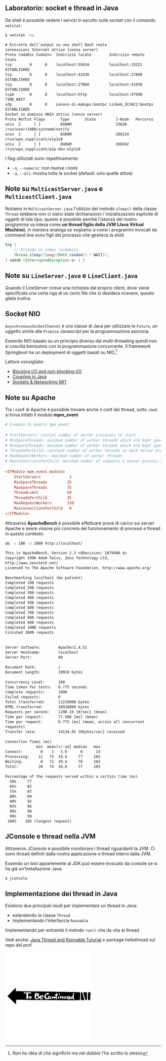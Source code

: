## Laboratorio: socket e thread in Java

Da shell è possibile vedere i servizi in ascolto sulle socket con il comando `netstat`.

```bash
$ netstat -na
```

```shell
# Estratto dell'output su una shell Bash reale
Connessioni Internet attive (senza server)
Proto CodaRic CodaInv  Indirizzo locale        Indirizzo remoto        Stato
tcp        0      0    localhost:55934         localhost:33221         ESTABLISHED
tcp        0      0    localhost:41938         localhost:27060         ESTABLISHED
tcp        0      0    localhost:27060         localhost:41938         ESTABLISHED
tcp6       0      0    localhost:http          localhost:47940         TIME_WAIT  
udp        0      0    Lenovo-di-makapx:bootpc Linkem_3CFAC2:bootps    ESTABLISHED
Socket in dominio UNIX attivi (senza server)
Proto RefCnt Flags       Type       State         I-Node   Percorso
unix  2      [ ]         DGRAM                    33628    /run/user/1000/systemd/notify
unix  2      [ ]         DGRAM                    288224   /run/wpa_supplicant/wlp1s0
unix  2      [ ]         DGRAM                    288242   /run/wpa_supplicant/p2p-dev-wlp1s0

```

I flag utilizzati sono rispettivamente:

- `-n`, `--numeric`: non risolve i nomi
- `-a`, `--all`: mostra tutte le socket (default: solo quelle attive)

## Note su `MulticastServer.java` e `MulticastClient.java`

Notiamo in `MulticastServer.java` l'utilizzo del metodo `sleep()` della classe `Thread` sebbene non ci siano state dichiarazioni / inizializzazioni esplicite di oggetti di tale tipo, questo è possibile perché l'istanza del nostro programma va intesa come **un thread figlio della JVM (Java Virtual Machine)**, in maniera analoga se vogliamo a come i programmi invocati da command line sono figli del processo che gestisce la shell.

```java
try {
    // Attendo un tempo randomico
    Thread.sleep((long)(Math.random() * WAIT));
} catch (InterruptedException e) { }
```

## Note su `LineServer.java` e `LineClient.java`

Quando il LineServer riceve una richiesta dal proprio client, dove viene specificata una certa riga di un certo file che si desidera ricevere, questo gliela inoltra.

## Socket NIO

`AsynchronousSocketChannel` è una classe di Java per utilizzare le `Future`, un oggetto simile alle `Promise` Javascript per la programmazione asicrona.

Essendo NIO basato su un principio diverso dal multi-threading quindi non si concilia benissimo con la programmazione concorrente. Il framework Springboot ha un deployment di oggetti basati su NIO.[^1]

Letture consigliate:

- [Blocking I/O and non-blocking I/O](https://medium.com/coderscorner/tale-of-client-server-and-socket-a6ef54a74763)
- [Coupling in Java](https://www.geeksforgeeks.org/coupling-in-java/)
- [Sockets & Networking MIT](https://web.mit.edu/6.031/www/fa19/classes/23-sockets-networking/)

## Note su Apache

Tra i conf di Apache è possibile trovare anche il conf dei thread, sotto `/mod` si trova infatti il modulo **mpm_event**

```ini
# Esempio di modulo mpm_event

# StartServers: initial number of server processes to start
# MinSpareThreads: minimum number of worker threads which are kept spare
# MaxSpareThreads: maximum number of worker threads which are kept spare
# ThreadsPerChild: constant number of worker threads in each server process
# MaxRequestWorkers: maximum number of worker threads
# MaxConnectionsPerChild: maximum number of requests a server process serves

<IfModule mpm_event_module>
	StartServers			 2
	MinSpareThreads		 	25
	MaxSpareThreads		 	75
	ThreadLimit				64
	ThreadsPerChild		 	25
	MaxRequestWorkers	  	150
	MaxConnectionsPerChild   0
</IfModule>
```

Attraverso **ApacheBench** è possibile effettuare prove di carico sui server Apache e avere visione più concreta del funzionamento di processi e thread in questo contesto. 

```bash
ab -c 100 -n 1000 http://localhost/
```

```shell
This is ApacheBench, Version 2.3 <$Revision: 1879490 $>
Copyright 1996 Adam Twiss, Zeus Technology Ltd, http://www.zeustech.net/
Licensed to The Apache Software Foundation, http://www.apache.org/

Benchmarking localhost (be patient)
Completed 100 requests
Completed 200 requests
Completed 300 requests
Completed 400 requests
Completed 500 requests
Completed 600 requests
Completed 700 requests
Completed 800 requests
Completed 900 requests
Completed 1000 requests
Finished 1000 requests


Server Software:        Apache/2.4.52
Server Hostname:        localhost
Server Port:            80

Document Path:          /
Document Length:        10918 bytes

Concurrency Level:      100
Time taken for tests:   0.775 seconds
Complete requests:      1000
Failed requests:        0
Total transferred:      11218000 bytes
HTML transferred:       10918000 bytes
Requests per second:    1290.18 [#/sec] (mean)
Time per request:       77.508 [ms] (mean)
Time per request:       0.775 [ms] (mean, across all concurrent requests)
Transfer rate:          14134.05 [Kbytes/sec] received

Connection Times (ms)
              min  mean[+/-sd] median   max
Connect:        0    1   3.6      0      14
Processing:    11   73  19.4     77     105
Waiting:        0   72  19.4     76     103
Total:         20   74  16.8     77     105

Percentage of the requests served within a certain time (ms)
  50%     77
  66%     82
  75%     87
  80%     89
  90%     92
  95%     96
  98%     98
  99%     99
 100%    105 (longest request)
```

## JConsole e thread nella JVM

Attraverso JConsole è possibile monitorare i thread riguardanti la JVM. Ci sono thread definiti dalla nostra applicazione e thread interni dalla JVM.

Essendo un tool appartenente al JDK può essere invocato da console se si ha già un'installazione Java.

```bash
$ jconsole
```

## Implementazione dei thread in Java

Esistono due principali modi per implementare un thread in Java:

- estendendo la classe `Thread`
- Implementando l'interfaccia `Runnable`

Implementando per entrambi il metodo `run()` che da vita al thread

Vedi anche: [Java Thread and Runnable Tutorial](https://www.callicoder.com/java-multithreading-thread-and-runnable-tutorial/) e package hellothread sul repo del prof.

<img src="./img/to-be-continued-meme.jpg" alt="To be continued" style="zoom:50%;" />

[^1]: Non ho idea di che significhi ma nel dubbio l'ho scritto lo stesso